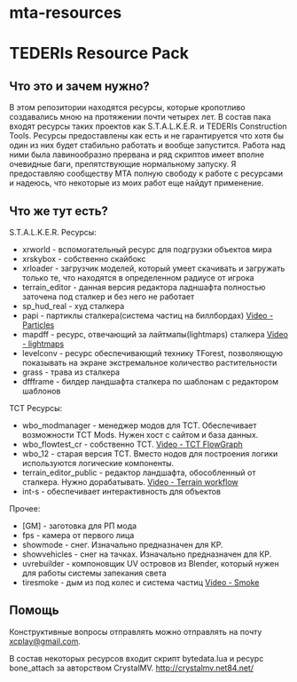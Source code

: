 # mta-resources
# TEDERIs Resource Pack #
## Что это и зачем нужно? ##
В этом репозитории находятся ресурсы, которые кропотливо создавались мною на протяжении почти четырех лет. В состав пака входят ресурсы таких проектов как S.T.A.L.K.E.R. и TEDERIs Construction Tools. Ресурсы предоставлены как есть и не гарантируется что хотя бы один из них будет стабильно работать и вообще запустится. Работа над ними была лавинообразно прервана и ряд скриптов имеет вполне очевидные баги, препятствующие нормальному запуску. Я предоставляю сообществу МТА полную свободу к работе с ресурсами и надеюсь, что некоторые из моих работ еще найдут применение.

## Что же тут есть? ##
S.T.A.L.K.E.R. Ресурсы:
* xrworld - вспомогательный ресурс для подгрузки объектов мира
* xrskybox - собственно скайбокс
* xrloader - загрузчик моделей, который умеет скачивать и загружать только те, что находятся в определенном радиусе от игрока
* terrain_editor - данная версия редактора ладншафта полностью заточена под сталкер и без него не работает
* sp_hud_real - худ сталкера
* papi - партиклы сталкера(система частиц на биллбордах)
    [Video - Particles](https://youtu.be/BXCwFZMxHo4)
* mapdff - ресурс, отвечающий за лайтмапы(lightmaps) сталкера
    [Video - lightmaps](https://youtu.be/Fd3gWajlXzY)
* levelconv - ресурс обеспечивающий технику TForest, позволяющую показывать на экране экстремальное количество растительности
* grass - трава из сталкера
* dffframe - билдер ландшафта сталкера по шаблонам с редактором шаблонов

TCT Ресурсы:
* wbo_modmanager - менеджер модов для TCT. Обеспечивает возможности TCT Mods. Нужен хост с сайтом и база данных.
* wbo_flowtest_cr - собственно TCT. 
    [Video - TCT FlowGraph](https://youtu.be/ySbL7a9U-Vo)
* wbo_12 - старая версия TCT. Вместо нодов для построения логики используются логические компоненты.
* terrain_editor_public - редактор ландшафта, обособленный от сталкера. Нужно дорабатывать. 
    [Video - Terrain workflow](https://youtu.be/PQZH5l2trTY)
* int-s - обеспечивает интерактивность для объектов

Прочее:
* [GM] - заготовка для РП мода
* fps - камера от первого лица
* showmode - снег. Изначально предназначен для КР.
* showvehicles - снег на тачках. Изначально предназначен для КР.
* uvrebuilder - компоновщик UV островов из Blender, который нужен для работы системы запекания света
* tiresmoke - дым из под колес и система частиц
    [Video - Smoke](https://youtu.be/GBThLwbcxqw)

## Помощь ##
Конструктивные вопросы отправлять можно отправлять на почту xcplay@gmail.com.



В состав некоторых ресурсов входит скрипт bytedata.lua и ресурс bone_attach за авторством CrystalMV.
http://crystalmv.net84.net/
